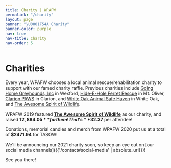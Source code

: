 ```yaml
---
title: Charity | WPAFW
permalink: "/charity"
layout: page
banner: "\U0001F54A️ Charity"
banner-color: purple
nav: true
nav-title: Charity
nav-order: 5
---
```


# Charities

Every year, WPAFW chooses a local animal rescue/rehabilitation charity to support with our famed charity raffle. Previous charities include [Going Home Greyhounds, Inc](https://www.goinghomegreyhounds.org/) in Wexford, [Hide-E-Hole Ferret Rescue](https://hide-e-hole.com/) in Mt. Oliver, [Clarion PAWS](http://www.clarionpaws.org/) in Clarion, and [White Oak Animal Safe Haven](https://whiteoakanimalsafehaven.com/) in White Oak, and [The Awesome Spirit of Wildlife](https://tasow.org).

WPAFW 2019 featured **[The Awesome Spirit of Wildlife](https://tasow.org)** as our charity, and raised **$12,884.05** for them! That's **$32.37** per attendee!

Donations, memorial candles and merch from WPAFW 2020 put us at a total of **$2471.94** for TASOW!

We'll be announcing our 2021 charity soon, so keep an eye out on [our social media channels]({{'/contact#social-media' | absolute_url}})!

See you there!
